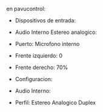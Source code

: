 en pavucontrol:

- Dispositivos de entrada:
    

- Audio Interno Estereo analogico:
    

- Puerto: Microfono interno
    
- Frente izquierdo: 0
    
- Frente derecho: 70%
    

- Configuracion:
    

- Audio Interno:
    

- Perfil: Estereo Analogico Duplex